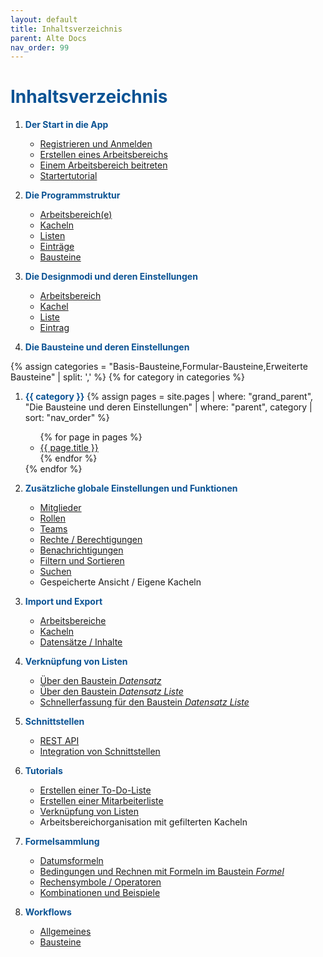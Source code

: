 ```yaml
---
layout: default
title: Inhaltsverzeichnis
parent: Alte Docs
nav_order: 99
---
```


# <span style="color:#0b5394">**Inhaltsverzeichnis**</span>

1. <span style="color:#0b5394">**Der Start in die App**</span>

    - [Registrieren und Anmelden](/docs/start-app.html#registrieren-und-anmelden)
    - [Erstellen eines Arbeitsbereichs](/docs/start-app.html#erstellen-eines-arbeitsbereichs)
    - [Einem Arbeitsbereich beitreten](/docs/start-app.html#einem-arbeitsbereich-beitreten)
    - [Startertutorial](/docs/start-app.html#startertutorial-zum-erstellen-eines-neuen-arbeitsbereichs-und-einer-kachel)

2. <span style="color:#0b5394">**Die Programmstruktur**</span>

    - [Arbeitsbereich(e)](/docs/software-structure.html#arbeitsbereiche)
    - [Kacheln](/docs/software-structure.html#kacheln)
    - [Listen](/docs/software-structure.html#listen)
    - [Einträge](/docs/software-structure.html#eintr%C3%A4ge)
    - [Bausteine](/docs/software-structure.html#bausteine)

3. <span style="color:#0b5394">**Die Designmodi und deren Einstellungen**</span>

    - [Arbeitsbereich](/docs/design-mode-settings.html#arbeitsbereich)
    - [Kachel](/docs/design-mode-settings.html#kachel)
    - [Liste](/docs/design-mode-settings.html#liste)
    - [Eintrag](/docs/design-mode-settings.html#eintrag)

4. <span style="color:#0b5394">**Die Bausteine und deren Einstellungen**</span>

{% assign categories = "Basis-Bausteine,Formular-Bausteine,Erweiterte Bausteine" | split: ',' %}
{% for category in categories %}

1. <span style="color:#0b5394">**{{ category }}**</span>
   {% assign pages = site.pages | where: "grand_parent", "Die Bausteine und deren Einstellungen" | where: "parent", category | sort: "nav_order" %}
   <ul>
   {% for page in pages %}
   <li><a href="{{ page.url }}">{{ page.title }}</a></li>
   {% endfor %}
   </ul>
   {% endfor %}

2. <span style="color:#0b5394">**Zusätzliche globale Einstellungen und Funktionen**</span>

    - [Mitglieder](/docs/global-settings-and-functions.html#mitglieder)
    - [Rollen](/docs/global-settings-and-functions.html#rollen)
    - [Teams](/docs/global-settings-and-functions.html#teams)
    - [Rechte / Berechtigungen](/docs/global-settings-and-functions.html#rechte--berechtigungen)
    - [Benachrichtigungen](/docs/global-settings-and-functions.html#benachrichtigungen)
    - [Filtern und Sortieren](/docs/search-and-filters.html)
    - [Suchen](/docs/global-settings-and-functions.html#suchen)
    - Gespeicherte Ansicht / Eigene Kacheln

3. <span style="color:#0b5394">**Import und Export**</span>

    - [Arbeitsbereiche](/docs/import-export.html#arbeitsbereiche)
    - [Kacheln](/docs/import-export.html#kacheln)
    - [Datensätze / Inhalte](/docs/import-export.html#datens%C3%A4tze-und-inhalte)

4. <span style="color:#0b5394">**Verknüpfung von Listen**</span>

    - [Über den Baustein _Datensatz_](/docs/link-lists.html#verkn%C3%BCpfung-%C3%BCber-den-baustein-datensatz)
    - [Über den Baustein _Datensatz Liste_](/docs/link-lists.html#verkn%C3%BCpfung-%C3%BCber-den-baustein-datensatz-liste)
    - [Schnellerfassung für den Baustein _Datensatz Liste_](/docs/link-lists.html#schnellerfassung-f%C3%BCr-den-baustein-datensatz-liste)

5. <span style="color:#0b5394">**Schnittstellen**</span>

    - [REST API](/docs/interface.html#rest-api)
    - [Integration von Schnittstellen](/docs/interface.html#integration-von-schnittstellen)

6. <span style="color:#0b5394">**Tutorials**</span>

    - [Erstellen einer To-Do-Liste](/docs/tutorials/childs/to-do-list.html#erstellen-einer-to-do-liste)
    - [Erstellen einer Mitarbeiterliste](/docs/tutorials/childs/employee-list.html#erstellen-einer-mitarbeiterliste)
    - [Verknüpfung von Listen](/docs/tutorials/childs/connect-list-employee.html#verknüpfen-von-listen-anhand-des-tutorials-mitarbeiterliste)
    - Arbeitsbereichorganisation mit gefilterten Kacheln

7. <span style="color:#0b5394">**Formelsammlung**</span>

    - [Datumsformeln](/docs/formulary/childs/formula%20date.html)
    - [Bedingungen und Rechnen mit Formeln im Baustein _Formel_](/docs/formulary/childs/condition-calculate-with.html)
    - [Rechensymbole / Operatoren](/docs/formulary/childs/symbol-operator.html)
    - [Kombinationen und Beispiele](/docs/formulary/childs/combinations-examples.html)

8. <span style="color:#0b5394">**Workflows**</span>
    - [Allgemeines](/docs/workflows/workflow.html#allgemeines-zu-workflows)
    - [Bausteine](/docs/workflows/childs/bricks.html)
